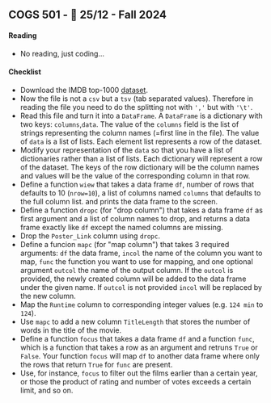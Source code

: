 COGS 501 - :calendar: 25/12 - Fall 2024
-----------------------------------------------

#### Reading
* No reading, just coding...

#### Checklist 
* Download the IMDB top-1000 [dataset](imdb_top_1000.tsv).
* Now the file is not a `csv` but a `tsv` (tab separated values). Therefore in
    reading the file you need to do the splitting not with `','` but with
    `'\t'`.
* Read this file and turn it into a `DataFrame`. A `DataFrame` is a dictionary
    with two keys: `columns`,`data`. The value of the `columns` field is the
    list of strings representing the column names (=first line in the file). The
    value of `data` is a list of lists. Each element list represents a row of
    the dataset. 
* Modify your representation of the `data` so that you have a list of
    dictionaries rather than a list of lists. Each dictionary will represent a
    row of the dataset. The keys of the row dictionary will be the column names
    and values will be the value of the corresponding column in that row.
* Define a function `wiew` that takes a data frame `df`, number of rows that
    defaults to 10 (`nrow=10`), a list of columns named `columns` that defaults
    to the full column list. and prints the data frame to the screen. 
* Define a function `dropc` (for "drop column") that takes a data frame `df` as
    first argument and a list of column names to drop, and returns a data frame
    exactly like `df` except the named columns are missing.
* Drop the `Poster_Link` column using `dropc`.
* Define a funcion `mapc` (for "map column") that takes 3 required arguments: `df` the
    data frame, `incol` the name of the column you want to map, `func` the
    function you want to use for mapping, and one optional argument `outcol` the
    name of the output column. If the `outcol` is provided, the newly created
    column will be added to the data frame under the given name. If `outcol` is
    not provided `incol` will be replaced by the new column. 
* Map the `Runtime` column to corresponding integer values (e.g. `124 min` to
    `124`).
* Use `mapc` to add a new column `TitleLength` that stores the number of words in the title of
    the movie.
* Define a function `focus` that takes a data frame `df` and a function `func`, which is a function that takes a row as an argument and retruns `True` or `False`. Your function `focus` will map `df` to another data frame where only the rows that return `True` for `func` are present.
* Use, for instance, `focus` to filter out the films earlier than a certain
    year, or those the product of rating and number of votes exceeds a certain
    limit, and so on. 


